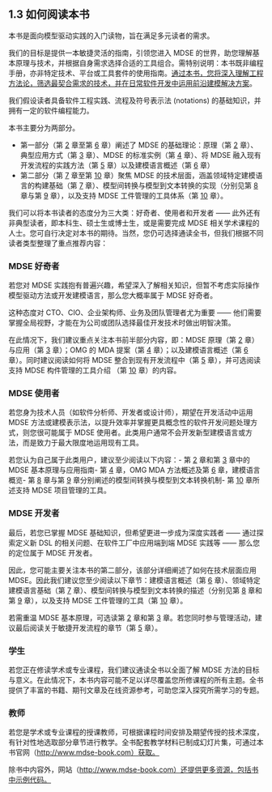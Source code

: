 ## 1.3 如何阅读本书
本书是面向模型驱动实践的入门读物，旨在满足多元读者的需求。

我们的目标是提供一本敏捷灵活的指南，引领您进入 MDSE 的世界，助您理解基本原理与技术，并根据自身需求选择合适的工具组合。需特别说明：本书既非编程手册，亦非特定技术、平台或工具套件的使用指南。<ins>通过本书，您将深入理解工程方法论，筛选最契合需求的技术，并在日常软件开发中运用前沿建模解决方案</ins>。

我们假设读者具备软件工程实践、流程及符号表示法 (notations) 的基础知识，并拥有一定的软件编程能力。

本书主要分为两部分。
- 第一部分（第 [2](../ch2/0.md) 章至第 [6](../ch6/0.md) 章）阐述了 MDSE 的基础理论：原理（第 [2](../ch2/0.md) 章）、典型应用方式（第 [3](../ch3/0.md) 章）、MDSE 的标准实例（第 [4](../ch4/0.md) 章）、将 MDSE 融入现有开发流程的实践方法（第 [5](../ch5/0.md) 章）以及建模语言概述（第 [6](../ch6/0.md) 章）
- 第二部分（第 [7](../ch7/0.md) 章至第 [10](../ch10/0.md) 章）聚焦 MDSE 的技术层面，涵盖领域特定建模语言的构建基础（第 [7](../ch7/0.md) 章）、模型间转换与模型到文本转换的实现（分别见第 [8](../ch8/0.md) 章与第 [9](../ch9/0.md) 章），以及支持 MDSE 工件管理的工具体系（第 [10](../ch10/0.md) 章）。

我们可以将本书读者的态度分为三大类：好奇者、使用者和开发者 —— 此外还有非典型读者，即本科生、硕士生或博士生，或是需要完成 MDSE 相关学术课程的人士。您可自行决定对本书的期待。当然，您仍可选择通读全书，但我们根据不同读者类型整理了重点推荐内容：

### MDSE 好奇者

若您对 MDSE 实践抱有普遍兴趣，希望深入了解相关知识，但暂不考虑实际操作模型驱动方法或开发建模语言，那么您大概率属于 MDSE 好奇者。

这种态度对 CTO、CIO、企业架构师、业务及团队管理者尤为重要 —— 他们需要掌握全局视野，才能在为公司或团队选择最佳开发技术时做出明智决策。

在此情况下，我们建议重点关注本书前半部分内容，即：MDSE 原理（第 [2](../ch2/0.md) 章）与应用（第 [3](../ch3/0.md) 章）；OMG 的 MDA 提案（第 [4](../ch4/0.md) 章）；以及建模语言概述（第 [6](../ch6/0.md) 章）。同时建议阅读如何将 MDSE 整合到现有开发流程中（第 [5](../ch5/0.md) 章），并可选阅读支持 MDSE 构件管理的工具介绍 （第 [10](../ch10/0.md) 章）的内容。

### MDSE 使用者

若您身为技术人员（如软件分析师、开发者或设计师），期望在开发活动中运用 MDSE 方法或建模表示法，以提升效率并掌握更具概念性的软件开发问题处理方式，则您很可能属于 MDSE 使用者。此类用户通常不会开发新型建模语言或方法，而是致力于最大限度地运用现有工具。

若您认为自己属于此类用户，建议至少阅读以下内容：- 第 [2](../ch2/0.md) 章和第 [3](../ch3/0.md) 章中的 MDSE 基本原理与应用指南- 第 [4](../ch4/0.md) 章，OMG MDA 方法概述及第 [6](../ch6/0.md) 章，建模语言概览- 第 [8](../ch8/0.md) 章与第 [9](../ch9/0.md) 章分别阐述的模型间转换与模型到文本转换机制- 第 [10](../ch10/0.md) 章所述支持 MDSE 项目管理的工具。

### MDSE 开发者

最后，若您已掌握 MDSE 基础知识，但希望更进一步成为深度实践者 —— 通过探索定义新 DSL 的相关问题、在软件工厂中应用端到端 MDSE 实践等 —— 那么您的定位属于 MDSE 开发者。

因此，您可能主要关注本书的第二部分，该部分详细阐述了如何在技术层面应用 MDSE。因此我们建议您至少阅读以下章节：建模语言概述（第 [6](../ch6/0.md) 章）、领域特定建模语言基础（第 [7](../ch7/0.md) 章）、模型间转换与模型到文本转换的描述（分别见第 [8](../ch8/0.md) 章和第 [9](../ch9/0.md) 章），以及支持 MDSE 工件管理的工具（第 [10](../ch10/0.md) 章）。

若需重温 MDSE 基本原理，可选读第 [2](../ch2/0.md) 章和第 [3](../ch3/0.md) 章。若您同时参与管理活动，建议最后阅读关于敏捷开发流程的章节（第 [5](../ch5/0.md) 章）。

### 学生

若您正在修读学术或专业课程，我们建议通读全书以全面了解 MDSE 方法的目标与意义。在此情况下，本书内容可能不足以详尽覆盖您所修课程的所有主题。全书提供了丰富的书籍、期刊文章及在线资源参考，可助您深入探究所需学习的专题。

### 教师

若您是学术或专业课程的授课教师，可根据课程时间安排及期望传授的技术深度，有针对性地选取部分章节进行教学。全书配套教学材料已制成幻灯片集，可通过本书官网（http://www.mdse-book.com）获取。

除书中内容外，网站（http://www.mdse-book.com）还提供更多资源，包括书中示例代码。
